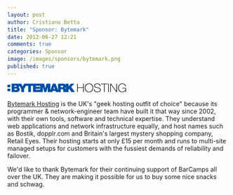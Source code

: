 ```yaml
---
layout: post
author: Cristiano Betta
title: "Sponsor: Bytemark"
date: 2012-06-27 12:21
comments: true
categories: Sponsor
image: /images/sponsors/bytemark.png
published: true
---
```


[![ByteMark](/images/sponsors/bytemark.png)](http://www.bytemark.co.uk/)

[Bytemark Hosting](http://www.bytemark.co.uk/) is the UK's "geek hosting outfit of choice" because its programmer & network-engineer team have built it that way since 2002, with their own tools, software and technical expertise. They understand web applications and network infrastructure equally, and host names such as Bostik, dopplr.com and Britain's largest mystery shopping company, Retail Eyes. Their hosting starts at only £15 per month and runs to multi-site managed setups for customers with the fussiest demands of reliability and failover.

We'd like to thank Bytemark for their continuing support of BarCamps all over the UK. They are making it possible for us to buy some nice snacks and schwag.
